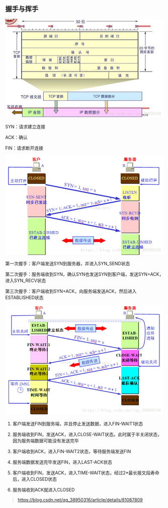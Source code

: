 握手与挥手
-

![报文](img/20180717201939345.jpeg)

SYN：请求建立连接

ACK：确认

FIN：请求断开连接

![三次握手](img/20180717202520531.png)

第一次握手：客户端发送SYN到服务器，并进入SYN_SEND状态

第二次握手：服务端收到SYN，确认SYN也发送SYN到客户端，发送SYN+ACK，进入SYN_RECV状态

第三次握手：客户端收到SYN+ACK，向服务端发送ACK，然后进入ESTABLISHED状态

![四次挥手](img/20180717204202563.png)

1. 客户端发送FIN到服务端，并且停止发送数据，进入FIN-WAIT1状态

2. 服务端收到FIN，发送ACK，进入CLOSE-WAIT状态。此时属于半关闭状态，因为服务端数据可能没有发送完毕

3. 客户端收到ACK，进入FIN-WAIT2状态，等待服务端发送FIN

4. 服务端数据发送完毕发送FIN，进入LAST-ACK状态

5. 客户端收到FIN，发送ACK，进入TIME-WAIT状态，经过2*最长报文段寿命后，进入CLOSED状态

6. 服务端收到ACK就进入CLOSED

> https://blog.csdn.net/qq_38950316/article/details/81087809